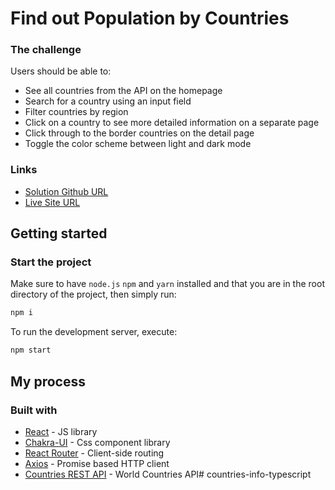 # Find out Population by Countries

### The challenge

Users should be able to:

- See all countries from the API on the homepage
- Search for a country using an input field
- Filter countries by region
- Click on a country to see more detailed information on a separate page
- Click through to the border countries on the detail page
- Toggle the color scheme between light and dark mode

### Links

- [Solution Github URL](https://github.com/harshprajapati8347/country-wise-info-typescript)
- [Live Site URL](https://country-wise-info-typescript.vercel.app/)

## Getting started

### Start the project

Make sure to have `node.js` `npm` and `yarn` installed and that you are in the root directory of the project, then simply run:

```bash
npm i
```

To run the development server, execute:

```bash
npm start
```

## My process

### Built with

- [React](https://reactjs.org/) - JS library
- [Chakra-UI](https://chakra-ui.com) - Css component library
- [React Router](https://reactrouter.com/) - Client-side routing
- [Axios](https://axios-http.com/) - Promise based HTTP client
- [Countries REST API](https://restcountries.com/) - World Countries API# countries-info-typescript
